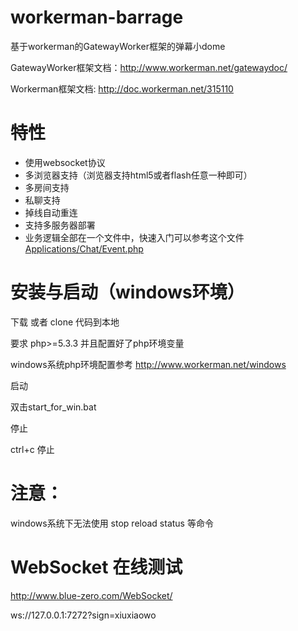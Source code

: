 workerman-barrage
=======
基于workerman的GatewayWorker框架的弹幕小dome

GatewayWorker框架文档：http://www.workerman.net/gatewaydoc/

Workerman框架文档: http://doc.workerman.net/315110

 特性
======
 * 使用websocket协议
 * 多浏览器支持（浏览器支持html5或者flash任意一种即可）
 * 多房间支持
 * 私聊支持
 * 掉线自动重连
 * 支持多服务器部署
 * 业务逻辑全部在一个文件中，快速入门可以参考这个文件[Applications/Chat/Event.php](https://github.com/walkor/workerman-chat-for-win/blob/master/Applications/Chat/Event.php)   

安装与启动（windows环境）
=====

下载 或者 clone 代码到本地

要求 php>=5.3.3 并且配置好了php环境变量

windows系统php环境配置参考 http://www.workerman.net/windows
  
启动

双击start_for_win.bat

停止

ctrl+c 停止

注意：  
=======
windows系统下无法使用 stop reload status 等命令  

WebSocket 在线测试
=======
http://www.blue-zero.com/WebSocket/

ws://127.0.0.1:7272?sign=xiuxiaowo

